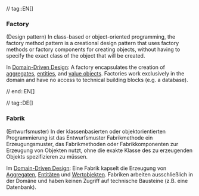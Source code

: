 // tag::EN[]
### Factory

(Design pattern) In class-based or object-oriented programming, the factory method pattern is a creational design pattern that uses factory methods or factory components for creating objects, without having to specify the exact class of the object that will be created.

In [Domain-Driven Design](#term-DDD): A factory encapsulates the creation of [aggregates](#term-aggregate), [entities](#term-entity), and [value objects](#term-value-object). Factories work exclusively in the domain and have no access to technical building blocks (e.g. a database).


// end::EN[]

// tag::DE[]
### Fabrik

(Entwurfsmuster) In der klassenbasierten oder objektorientierten
Programmierung ist das Entwurfsmuster Fabrikmethode ein
Erzeugungsmuster, das Fabrikmethoden oder Fabrikkomponenten zur
Erzeugung von Objekten nutzt, ohne die exakte Klasse des zu
erzeugenden Objekts spezifizieren zu müssen.

Im [Domain-Driven Design](#term-DDD): Eine Fabrik kapselt die
Erzeugung von [Aggregaten](#term-aggregate), [Entitäten](#term-entity)
und [Wertobjekten](#term-value-object). Fabriken arbeiten ausschließlich in
der Domäne und haben keinen Zugriff auf technische
Bausteine (z.B. eine Datenbank).
